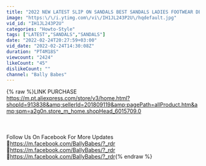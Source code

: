 ```yaml
---
title: "2022 NEW LATEST SLIP ON SANDALS BEST SANDALS LADIES FOOTWEAR DESIGN WITH PRICE VERY COMFORTABLE"
image: "https:\/\/i.ytimg.com\/vi\/IH1JL243P2U\/hqdefault.jpg"
vid_id: "IH1JL243P2U"
categories: "Howto-Style"
tags: ["LATEST","SANDALS","SANDALS"]
date: "2022-02-24T20:27:59+03:00"
vid_date: "2022-02-24T14:30:08Z"
duration: "PT4M18S"
viewcount: "2424"
likeCount: "45"
dislikeCount: ""
channel: "Bally Babes"
---
```

{% raw %}LINK PURCHASE <a rel="nofollow" target="blank" href="https://m.pt.aliexpress.com/store/v3/home.html?shopId=913838&amp;sellerId=201809119&amp;pagePath=allProduct.htm&amp;spm=a2g0n.store_m_home.shopHead_6015709.0">https://m.pt.aliexpress.com/store/v3/home.html?shopId=913838&amp;sellerId=201809119&amp;pagePath=allProduct.htm&amp;spm=a2g0n.store_m_home.shopHead_6015709.0</a><br /><br /><br /><br />Follow Us On Facebook For More Updates<br />🔸<a rel="nofollow" target="blank" href="https://m.facebook.com/BallyBabes/?_rdr">https://m.facebook.com/BallyBabes/?_rdr</a><br />🔸<a rel="nofollow" target="blank" href="https://m.facebook.com/BallyBabes/?_rdr">https://m.facebook.com/BallyBabes/?_rdr</a><br />🔸<a rel="nofollow" target="blank" href="https://m.facebook.com/BallyBabes/?_rdr">https://m.facebook.com/BallyBabes/?_rdr</a>{% endraw %}
